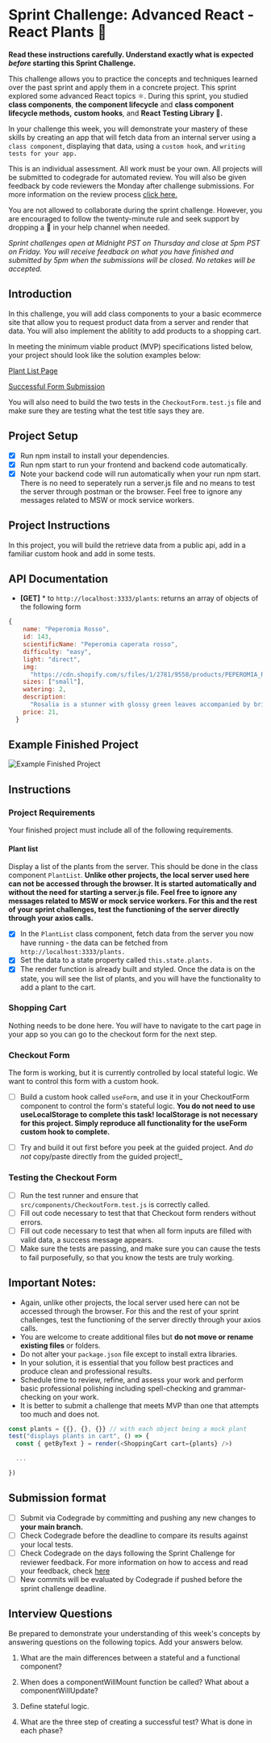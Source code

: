 # Sprint Challenge: Advanced React - React Plants 🌿

**Read these instructions carefully. Understand exactly what is expected
_before_ starting this Sprint Challenge.**

This challenge allows you to practice the concepts and techniques learned over
the past sprint and apply them in a concrete project. This sprint explored some
advanced React topics ⚛️. During this sprint, you studied **class components**,
**the component lifecycle** and **class component lifecycle methods,** **custom
hooks**, and **React Testing Library 🐙.**

In your challenge this week, you will demonstrate your mastery of these skills
by creating an app that will fetch data from an internal server using a
`class component`, displaying that data, using a `custom hook`, and
`writing tests for your app.`

This is an individual assessment. All work must be your own. All projects will
be submitted to codegrade for automated review. You will also be given feedback
by code reviewers the Monday after challenge submissions. For more information
on the review process
[click here.](https://www.notion.so/lambdaschool/How-to-View-Feedback-in-CodeGrade-c5147cee220c4044a25de28bcb6bb54a)

You are not allowed to collaborate during the sprint challenge. However, you are
encouraged to follow the twenty-minute rule and seek support by dropping a
:wave: in your help channel when needed.

_Sprint challenges open at Midnight PST on Thursday and close at 5pm PST on
Friday. You will receive feedback on what you have finished and submitted by 5pm
when the submissions will be closed. No retakes will be accepted._

## Introduction

In this challenge, you will add class components to your a basic ecommerce site
that allow you to request product data from a server and render that data. You
will also implement the ablitity to add products to a shopping cart.

In meeting the minimum viable product (MVP) specifications listed below, your
project should look like the solution examples below:

[Plant List Page](https://tk-assets.lambdaschool.com/88008802-846c-46bb-8cf8-11ace219e2bf_ScreenShot2020-04-30at12.39.22PM.png)

[Successful Form Submission](https://tk-assets.lambdaschool.com/90ebefd4-ee0f-4b1c-884c-1336ce87441d_ScreenShot2020-04-30at12.40.56PM.png)

You will also need to build the two tests in the `CheckoutForm.test.js` file and
make sure they are testing what the test title says they are.

## Project Setup

- [x] Run npm install to install your dependencies.
- [x] Run npm start to run your frontend and backend code automatically.
- [x] Note your backend code will run automatically when your run npm start.
      There is no need to seperately run a server.js file and no means to test
      the server through postman or the browser. Feel free to ignore any
      messages related to MSW or mock service workers.

## Project Instructions

In this project, you will build the retrieve data from a public api, add in a
familiar custom hook and add in some tests.

## API Documentation

- **[GET]** \* to `http://localhost:3333/plants`: returns an array of objects of
  the following form

```js
{
    name: "Peperomia Rosso",
    id: 143,
    scientificName: "Peperomia caperata rosso",
    difficulty: "easy",
    light: "direct",
    img:
      "https://cdn.shopify.com/s/files/1/2781/9558/products/PEPEROMIA_ROSSO-1_800x.png?v=1587156590",
    sizes: ["small"],
    watering: 2,
    description:
      "Rosalia is a stunner with glossy green leaves accompanied by bright red undersides. Her oval shaped leaves are deeply grooved, adding depth to her figure. Flower spikes will appear with bright light, adding even more character to this absolute beaut.",
    price: 21,
  }
```

## Example Finished Project

![Example Finished Project](./project_example.gif)

## Instructions

### Project Requirements

Your finished project must include all of the following requirements.

#### Plant list

Display a list of the plants from the server. This should be done in the class
component `PlantList`. **Unlike other projects, the local server used here can
not be accessed through the browser. It is started automatically and without the
need for starting a server.js file. Feel free to ignore any messages related to
MSW or mock service workers. For this and the rest of your sprint challenges,
test the functioning of the server directly through your axios calls.**

- [x] In the `PlantList` class component, fetch data from the server you now
      have running - the data can be fetched from
      `http://localhost:3333/plants.`
- [x] Set the data to a state property called `this.state.plants.`
- [x] The render function is already built and styled. Once the data is on the
      state, you will see the list of plants, and you will have the
      functionality to add a plant to the cart.

### Shopping Cart

Nothing needs to be done here. You _will_ have to navigate to the cart page in
your app so you can go to the checkout form for the next step.

### Checkout Form

The form is working, but it is currently controlled by local stateful logic. We
want to control this form with a custom hook.

- [ ] Build a custom hook called `useForm`, and use it in your CheckoutForm
      component to control the form's stateful logic. **You do not need to use
      useLocalStorage to complete this task! localStorage is not necessary for
      this project. Simply reproduce all functionality for the useForm custom
      hook to complete.**

- [ ] Try and build it out first before you peek at the guided project. And _do
      not_ copy/paste directly from the guided project!\_

### Testing the Checkout Form

- [ ] Run the test runner and ensure that `src/components/CheckoutForm.test.js`
      is correctly called.
- [ ] Fill out code necessary to test that that Checkout form renders without
      errors.
- [ ] Fill out code necessary to test that when all form inputs are filled with
      valid data, a success message appears.
- [ ] Make sure the tests are passing, and make sure you can cause the tests to
      fail purposefully, so that you know the tests are truly working.

## Important Notes:

- Again, unlike other projects, the local server used here can not be accessed
  through the browser. For this and the rest of your sprint challenges, test the
  functioning of the server directly through your axios calls.
- You are welcome to create additional files but **do not move or rename
  existing files** or folders.
- Do not alter your `package.json` file except to install extra libraries.
- In your solution, it is essential that you follow best practices and produce
  clean and professional results.
- Schedule time to review, refine, and assess your work and perform basic
  professional polishing including spell-checking and grammar-checking on your
  work.
- It is better to submit a challenge that meets MVP than one that attempts too
  much and does not.

```js
const plants = {{}, {}, {}} // with each object being a mock plant
test("displays plants in cart", () => {
  const { getByText } = render(<ShoppingCart cart={plants} />)

  ...

})
```

## Submission format

- [ ] Submit via Codegrade by committing and pushing any new changes to **your
      main branch.**
- [ ] Check Codegrade before the deadline to compare its results against your
      local tests.
- [ ] Check Codegrade on the days following the Sprint Challenge for reviewer
      feedback. For more information on how to access and read your feedback,
      check
      [here](https://www.notion.so/lambdaschool/How-to-View-Feedback-in-CodeGrade-c5147cee220c4044a25de28bcb6bb54a)
- [ ] New commits will be evaluated by Codegrade if pushed before the sprint
      challenge deadline.

## Interview Questions

Be prepared to demonstrate your understanding of this week's concepts by
answering questions on the following topics. Add your answers below.

1. What are the main differences between a stateful and a functional component?

2. When does a componentWillMount function be called? What about a
   componentWillUpdate?

3. Define stateful logic.

4. What are the three step of creating a successful test? What is done in each
   phase?
